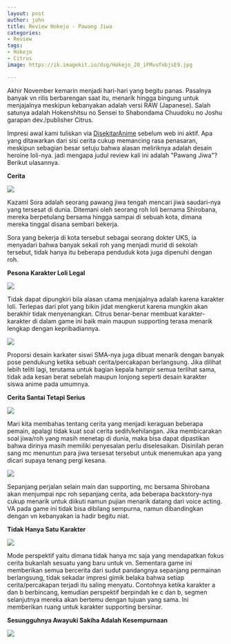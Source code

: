 ```yaml
---
layout: post
author: john
title: Review Hokejo - Pawang Jiwa
categories:
- Review
tags:
- Hokejo
- Citrus
image: https://ik.imagekit.io/dsg/Hokejo_20_iFMvufnbjsE9.jpg

---
```

Akhir November kemarin menjadi hari-hari yang begitu panas. Pasalnya banyak vn rilis berbarengan saat itu, menarik hingga bingung untuk menjajalnya meskipun kebanyakan adalah versi RAW (Japanese).  Salah satunya adalah Hokenshitsu no Sensei to Shabondama Chuudoku no Joshu garapan dev./publisher Citrus.

Impresi awal kami tuliskan via [DisekitarAnime](https://disekitaranime.life/impresi-awal-hokejo-trial-terlirik-untuk-sekelas-trial/) sebelum web ini aktif. Apa yang ditawarkan dari sisi cerita cukup memancing rasa penasaran, meskipun sebagian besar setuju bahwa alasan meliriknya adalah desain heroine loli-nya. jadi mengapa judul review kali ini adalah "Pawang Jiwa"? Berikut ulasannya.

**Cerita**

![](https://ik.imagekit.io/dsg/Hokejo_8nXk4KihW3DH.jpg)

Kazami Sora adalah seorang pawang jiwa tengah mencari jiwa saudari-nya yang tersesat di dunia. Ditemani oleh seorang roh loli bernama Shirobana, mereka berpetulang bersama hingga sampai di sebuah kota, dimana mereka tinggal disana sembari bekerja.

Sora yang bekerja di kota tersebut sebagai seorang dokter UKS, ia menyadari bahwa banyak sekali roh yang menjadi murid di sekolah tersebut, tidak hanya itu beberapa penduduk kota juga dipenuhi dengan roh.

**Pesona Karakter Loli Legal**

![](https://ik.imagekit.io/dsg/Hokejo_27_ipo7T4tctld.jpg)

Tidak dapat dipungkiri bila alasan utama menjajalnya adalah karena karakter loli. Terlepas dari plot yang bikin jidat mengkerut karena mungkin akan berakhir tidak menyenangkan. Citrus benar-benar membuat karakter-karakter di dalam game ini baik main maupun supporting terasa menarik lengkap dengan kepribadiannya.

![](https://ik.imagekit.io/dsg/Hokejo_23_jIZVSuuC2Br4.jpg)

Proporsi desain karkater siswi SMA-nya juga dibuat menarik dengan banyak pose pendukung ketika sebuah cerita/percakapan berlangsung. Jika dilihat lebih teliti lagi, terutama untuk bagian kepala hampir semua terlihat sama, tidak ada kesan berat sebelah maupun lonjong seperti desain karakter siswa anime pada umumnya.

**Cerita Santai Tetapi Serius**

![](https://ik.imagekit.io/dsg/Hokejo_17_skj-zeyK4TNR.jpg)

Mari kita membahas tentang cerita yang menjadi keraguan beberapa pemain, apalagi tidak kuat soal cerita sedih/kehilangan. Jika membicarakan soal jiwa/roh yang masih menetap di dunia, maka bisa dapat dipastikan bahwa dirinya masih memiliki penyesalan perlu diselesaikan. Disinilah peran sang mc menuntun para jiwa tersesat tersebut untuk menemukan apa yang dicari supaya tenang pergi kesana.

![](https://ik.imagekit.io/dsg/Hokejo_19__DhugJfcCXri.jpg)

Sepanjang perjalan selain main dan supporting, mc bersama Shirobana akan menjumpai npc roh sepanjang cerita, ada beberapa backstory-nya cukup menarik untuk diikuti namun pujian menarik datang dari voice acting. VA pada game ini tidak bisa dibilang sempurna, namun dibandingkan dengan vn kebanyakan ia hadir begitu niat.

**Tidak Hanya Satu Karakter**

![](https://ik.imagekit.io/dsg/Hokejo_22_cjXgLq8D17gJ.jpg)

Mode perspektif yaitu dimana tidak hanya mc saja yang mendapatkan fokus cerita bukanlah sesuatu yang baru untuk vn. Sementara game ini memberikan semua bercerita dari sudut pandangnya sepanjang permainan berlangsung, tidak sekadar impresi gimik belaka bahwa setiap cerita/percakapan terjadi itu saling menyatu. Contohnya ketika karakter a dan b berbincang, kemudian perspektif berpindah ke c dan b, segmen selanjutnya mereka akan bertemu dengan tujuan yang sama. Ini memberikan ruang untuk karakter supporting bersinar.

**Sesungguhnya Awayuki Sakiha Adalah Kesempurnaan**

![](https://ik.imagekit.io/dsg/AAAAA_2_x4jV4QBTqkz.jpg)